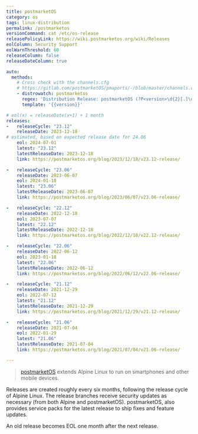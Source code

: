 ```yaml
---
title: postmarketOS
category: os
tags: linux-distribution
permalink: /postmarketos
versionCommand: cat /etc/os-release
releasePolicyLink: https://wiki.postmarketos.org/wiki/Releases
eolColumn: Security Support
eolWarnThreshold: 60
releaseColumn: false
releaseDateColumn: true

auto:
  methods:
    # Cross check with the channels.cfg
    # https://gitlab.com/postmarketOS/pmaports/-/blob/master/channels.cfg?ref_type=heads
    - distrowatch: postmarketos
      regex: 'Distribution Release: postmarketOS (?P<version>\d{2}[.]\d{2})'
      template: '{{version}}'

# eol(x) = releaseDate(x+1) + 1 month
releases:
-   releaseCycle: "23.12"
    releaseDate: 2023-12-18
# estimated, based on expected release date for 24.06
    eol: 2024-07-01 
    latest: "23.12"
    latestReleaseDate: 2023-12-18
    link: https://postmarketos.org/blog/2023/12/18/v23.12-release/

-   releaseCycle: "23.06"
    releaseDate: 2023-06-07
    eol: 2024-01-18
    latest: "23.06"
    latestReleaseDate: 2023-06-07
    link: https://postmarketos.org/blog/2023/06/07/v23.06-release/

-   releaseCycle: "22.12"
    releaseDate: 2022-12-18
    eol: 2023-07-07
    latest: "22.12"
    latestReleaseDate: 2022-12-18
    link: https://postmarketos.org/blog/2022/12/18/v22.12-release/

-   releaseCycle: "22.06"
    releaseDate: 2022-06-12
    eol: 2023-01-18
    latest: "22.06"
    latestReleaseDate: 2022-06-12
    link: https://postmarketos.org/blog/2022/06/12/v22.06-release/

-   releaseCycle: "21.12"
    releaseDate: 2021-12-29
    eol: 2022-07-12
    latest: "21.12"
    latestReleaseDate: 2021-12-29
    link: https://postmarketos.org/blog/2021/12/29/v21.12-release/

-   releaseCycle: "21.06"
    releaseDate: 2021-07-04
    eol: 2022-01-29
    latest: "21.06"
    latestReleaseDate: 2021-07-04
    link: https://postmarketos.org/blog/2021/07/04/v21.06-release/

---
```


> [postmarketOS](https://postmarketos.org/) extends Alpine Linux
> to run on smartphones and other mobile devices.

Releases are created roughly every six months, following the release cycle of Alpine Linux.
The release branches receive security updates as necessary (from both Alpine and postmarketOS).
postmarketOS, also provides service packs for the latest release to ship fixes and feature updates.

An old release becomes EOL one month after the next release.
